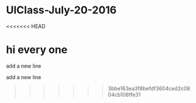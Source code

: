 # UIClass-July-20-2016

<<<<<<< HEAD

hi every one
=======
add a new line

add a new line
>>>>>>> 3bbe163ea3f8befdf3604ced2c0804cb108ffe31
